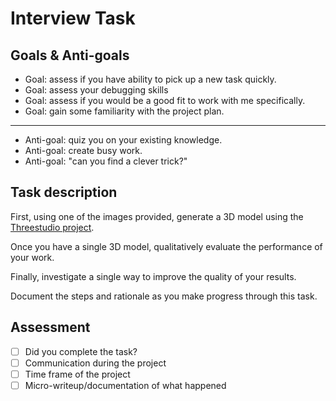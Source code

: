 # Interview Task

## Goals & Anti-goals

- Goal: assess if you have ability to pick up a new task quickly.
- Goal: assess your debugging skills
- Goal: assess if you would be a good fit to work with me specifically.
- Goal: gain some familiarity with the project plan.

----

- Anti-goal: quiz you on your existing knowledge.
- Anti-goal: create busy work.
- Anti-goal: "can you find a clever trick?"

## Task description

First, using one of the images provided, generate a 3D model using the [Threestudio project](https://github.com/threestudio-project/threestudio). 

Once you have a single 3D model, qualitatively evaluate the performance of your work.

Finally, investigate a single way to improve the quality of your results.

Document the steps and rationale as you make progress through this task.

## Assessment
- [ ] Did you complete the task?
- [ ] Communication during the project
- [ ] Time frame of the project
- [ ] Micro-writeup/documentation of what happened
